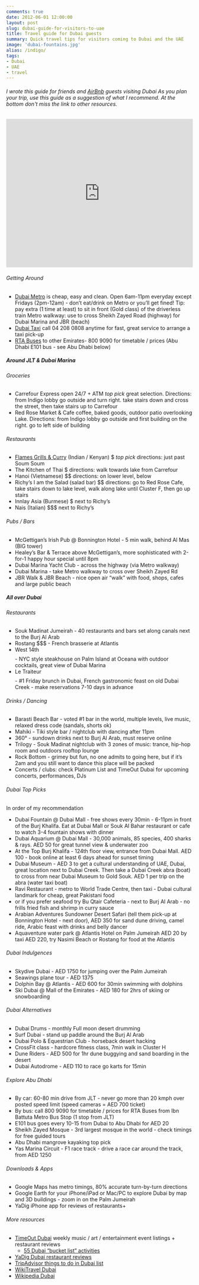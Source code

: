 ```yaml
---
comments: true
date: 2012-06-01 12:00:00
layout: post
slug: dubai-guide-for-visitors-to-uae
title: Travel guide for Dubai guests
summary: Quick travel tips for visitors coming to Dubai and the UAE
image: 'dubai-fountains.jpg'
alias: /indigo/
tags:
- Dubai
- UAE
- travel
---
```


###### I wrote this guide for friends and [AirBnb](https://www.airbnb.com/users/show/1207007) guests visiting Dubai As you plan your trip, use this guide as a suggestion of what I recommend. At the bottom don't miss the link to other resources.
<p align="center">
<iframe width="100%" height="400" frameborder="0" marginheight="0" marginwidth="0" scrolling="no" src="http://mapsengine.google.com/map/u/0/embed?mid=z2e_QHRqNrV4.kKA9u0-Zm9AA&amp;ll=25.073472,55.137548&amp;spn=0.013605,0.030041&amp;z=15"></iframe>
</p>

###### Getting Around
- [Dubai Metro](http://dubaimetro.eu/dubai-metro-map) is cheap, easy and clean. Open 6am-11pm everyday except Fridays (2pm-12am) - don’t eat/drink on Metro or you’ll get fined! Tip: pay extra (1 time at least) to sit in front (Gold class) of the driverless train
Metro walkway: use  to cross Sheikh Zayed Road (highway) for Dubai Marina and JBR (beach)
- [Dubai Taxi](http://dtc.dubai.ae/en/Pages/default.aspx) call 04 208 0808 anytime for fast, great service to arrange a taxi pick-up
- [RTA Buses](http://www.rta.ae/wpsv5/wps/portal/rta/home/about/agencies/public-transport/about/inter-emirates-buses) to other Emirates- 800 9090 for timetable / prices (Abu Dhabi E101 bus - see Abu Dhabi below)

##### Around JLT & Dubai Marina
###### Groceries
- Carrefour Express open 24/7 + ATM   *top pick*   great selection. Directions: from Indigo lobby go outside and turn right. take stairs down and cross the street, then take stairs up to Carrefour
- Red Rose Market & Cafe coffee, baked goods, outdoor patio overlooking Lake. Directions: from Indigo lobby go outside and first building on the right. go to left side of building

###### Restaurants
- [Flames Grills & Curry](http://www.flames.ae) (Indian / Kenyan) $  *top pick*  directions: just past Soum Soum
- The Kitchen of Thai $ directions: walk towards lake from Carrefour
- Hanoi (Vietnamese) $$ directions: on lower level, below
- Richy’s I am the Salad (salad bar) $$  directions: go to Red Rose Cafe, take stairs down to lake level, walk along lake until Cluster F, then go up stairs
- Innlay Asia (Burmese) $ next to Richy’s
- Nais (Italian) $$$ next to Richy’s

###### Pubs / Bars
- McGettigan’s Irish Pub @ Bonnington Hotel - 5 min walk, behind Al Mas (BIG tower)
- Healey’s Bar & Terrace above McGettigan’s,  more sophisticated with 2-for-1 happy hour special until 8pm
- Dubai Marina Yacht Club - across the highway (via Metro walkway)
- Dubai Marina - take Metro walkway to cross over Sheikh Zayed Rd
- JBR Walk & JBR Beach - nice open air “walk” with food, shops, cafes and large public beach

##### All over Dubai
###### Restaurants
- Souk Madinat Jumeirah - 40 restaurants and bars set along canals next to the Burj Al Arab
- Rostang $$$ - French brasserie at Atlantis
- West 14th $$$$ - NYC style steakhouse on Palm Island at Oceana with outdoor cocktails, great view of Dubai Marina
- Le Traiteur $$$$ - #1 Friday brunch in Dubai, French gastronomic feast on old Dubai Creek - make reservations 7-10 days in advance

###### Drinks / Dancing
- Barasti Beach Bar - voted #1 bar in the world, multiple levels, live music, relaxed dress code (sandals, shorts ok)
- Mahiki - Tiki style bar / nightclub with dancing after 11pm
- 360° - sundown drinks next to Burj Al Arab, must reserve online
- Trilogy - Souk Madinat nightclub with 3 zones of music: trance, hip-hop room and outdoors rooftop lounge
- Rock Bottom - grimey but fun, no one admits to going here, but if it’s 2am and you still want to dance this place will be packed
- Concerts / clubs: check Platinum List and TimeOut Dubai for upcoming concerts, performances, DJs

###### Dubai Top Picks
In order of my recommendation
- Dubai Fountain @ Dubai Mall - free shows every 30min - 6-11pm in front of the Burj Khalifa. Eat at Dubai Mall or Souk Al Bahar restaurant or cafe to watch 3-4 fountain shows with dinner
- Dubai Aquarium @ Dubai Mall - 30,000 animals, 85 species, 400 sharks & rays. AED 50 for great tunnel view & underwater zoo
- At the Top Burj Khalifa - 124th floor view, entrance from Dubai Mall. AED 100 - book online at least 6 days ahead for sunset timing
- Dubai Museum - AED 3 to get a cultural understanding of UAE, Dubai, great location next to Dubai Creek. Then take a Dubai Creek abra (boat) to cross from near Dubai Museum to Gold Souk. AED 1 per trip on the abra (water taxi boat)
- Ravi Restaurant - metro to World Trade Centre, then taxi - Dubai cultural landmark for cheap, great Pakistani food
- or if you prefer seafood try Bu Qtair Cafeteria - next to Burj Al Arab - no frills fried fish and shrimp in curry sauce
- Arabian Adventures Sundowner Desert Safari (tell them pick-up at Bonnington Hotel - next door), AED 350 for sand dune driving, camel ride, Arabic feast with drinks and belly dancer
- Aquaventure water park @ Atlantis Hotel on Palm Jumeirah AED 20 by taxi AED 220, try Nasimi Beach or Rostang for food at the Atlantis

###### Dubai Indulgences
- Skydive Dubai - AED 1750 for jumping over the Palm Jumeirah
- Seawings plane tour - AED 1375
- Dolphin Bay @ Atlantis - AED 600 for 30min swimming with dolphins
- Ski Dubai @ Mall of the Emirates - AED 180 for 2hrs of skiing or snowboarding

###### Dubai Alternatives
- Dubai Drums - monthly Full moon desert drumming
- Surf Dubai - stand up paddle around the Burj Al Arab
- Dubai Polo & Equestrian Club - horseback desert hacking
- CrossFit class - hardcore fitness class, 7min walk in Cluster H
- Dune Riders - AED 500 for 1hr dune buggying and sand boarding in the desert
- Dubai Autodrome - AED 110 to race go karts for 15min

###### Explore Abu Dhabi
- By car: 60-80 min drive from JLT - never go more than 20 kmph over posted speed limit (speed cameras = AED 700 ticket)
- By bus: call 800 9090 for timetable / prices for RTA Buses from Ibn Battuta Metro Bus Stop (1 stop from JLT)
- E101 bus goes every 10-15 from Dubai to Abu Dhabi for AED 20
- Sheikh Zayed Mosque - 3rd largest mosque in the world - check timings for free guided tours
- Abu Dhabi mangrove kayaking top pick
- Yas Marina Circuit - F1 race track - drive a race car around the track, from AED 1250

###### Downloads & Apps
- Google Maps has metro timings, 80% accurate turn-by-turn directions
- Google Earth for your iPhone/iPad or Mac/PC to explore Dubai by map and 3D buildings - zoom in on the Palm Jumeirah
- YaDig iPhone app for reviews of restaurants+

###### More resources
- [TimeOut Dubai](http://www.timeoutdubai.com/) weekly music / art / entertainment event listings + restaurant reviews
  + [55 Dubai “bucket list” activities](http://www.timeoutdubai.com/aroundtown/features/40912-the-dubai-bucket-list/page/1)
- [YaDig Dubai restaurant reviews](http://www.yadig.com/Dubai/Reviews/)
- [TripAdvisor things to do in Dubai list](http://www.tripadvisor.com/Attractions-g295424-Activities-Dubai_Emirate_of_Dubai.html)
- [WikiTravel Dubai](http://wikitravel.org/en/Dubai)
- [Wikipedia Dubai](http://en.wikipedia.org/wiki/Dubai)









